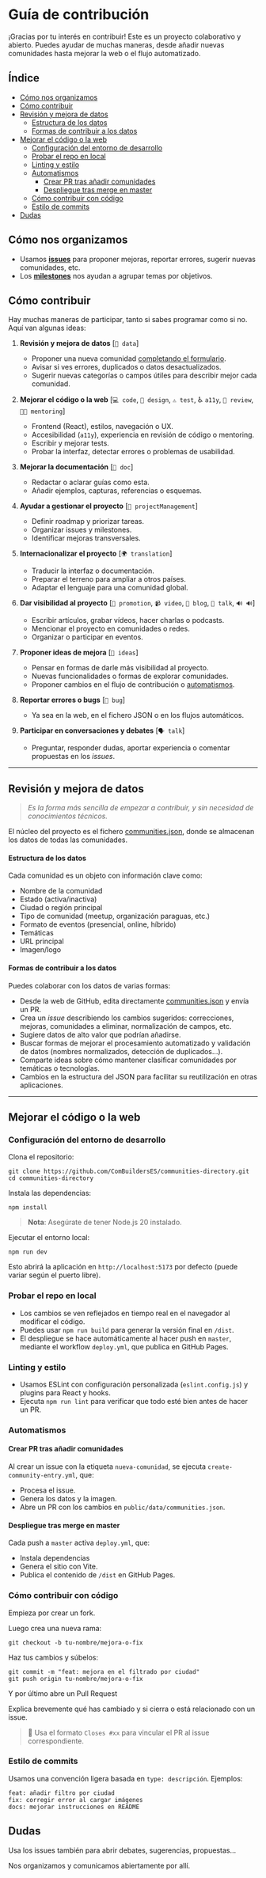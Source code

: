 # Guía de contribución

¡Gracias por tu interés en contribuir! Este es un proyecto colaborativo y abierto. Puedes ayudar de muchas maneras, desde añadir nuevas comunidades hasta mejorar la web o el flujo automatizado.


<!-- START doctoc generated TOC please keep comment here to allow auto update -->
<!-- DON'T EDIT THIS SECTION, INSTEAD RE-RUN doctoc TO UPDATE -->
## Índice

- [Cómo nos organizamos](#c%C3%B3mo-nos-organizamos)
- [Cómo contribuir](#c%C3%B3mo-contribuir)
- [Revisión y mejora de datos](#revisi%C3%B3n-y-mejora-de-datos)
    - [Estructura de los datos](#estructura-de-los-datos)
    - [Formas de contribuir a los datos](#formas-de-contribuir-a-los-datos)
- [Mejorar el código o la web](#mejorar-el-c%C3%B3digo-o-la-web)
  - [Configuración del entorno de desarrollo](#configuraci%C3%B3n-del-entorno-de-desarrollo)
  - [Probar el repo en local](#probar-el-repo-en-local)
  - [Linting y estilo](#linting-y-estilo)
  - [Automatismos](#automatismos)
    - [Crear PR tras añadir comunidades](#crear-pr-tras-a%C3%B1adir-comunidades)
    - [Despliegue tras merge en master](#despliegue-tras-merge-en-master)
  - [Cómo contribuir con código](#c%C3%B3mo-contribuir-con-c%C3%B3digo)
  - [Estilo de commits](#estilo-de-commits)
- [Dudas](#dudas)

<!-- END doctoc generated TOC please keep comment here to allow auto update -->

## Cómo nos organizamos

- Usamos **[issues](https://github.com/ComBuildersES/communities-directory/issues?q=sort%3Aupdated-desc+is%3Aissue+is%3Aopen)** para proponer mejoras, reportar errores, sugerir nuevas comunidades, etc.
- Los **[milestones](https://github.com/ComBuildersES/communities-directory/milestones)** nos ayudan a agrupar temas por objetivos.

## Cómo contribuir

Hay muchas maneras de participar, tanto si sabes programar como si no. Aquí van algunas ideas:

1. **Revisión y mejora de datos** [`🔣 data`]
    - Proponer una nueva comunidad [completando el formulario](https://github.com/ComBuildersES/communities-directory/issues/new?template=community_entry.yml).
    - Avisar si ves errores, duplicados o datos desactualizados.
    - Sugerir nuevas categorías o campos útiles para describir mejor cada comunidad.
        
2. **Mejorar el código o la web** [`💻 code`, `🎨 design`, `⚠️ test`, ♿️ `a11y`, `👀 review`, `🧑‍🏫 mentoring`]
    - Frontend (React), estilos, navegación o UX.
    - Accesibilidad (`a11y`), experiencia en revisión de código o mentoring.
    - Escribir y mejorar tests.
    - Probar la interfaz, detectar errores o problemas de usabilidad.
        
3. **Mejorar la documentación** [`📖 doc`]
    - Redactar o aclarar guías como esta.
    - Añadir ejemplos, capturas, referencias o esquemas.
        
4. **Ayudar a gestionar el proyecto** [`📆 projectManagement`]
    - Definir roadmap y priorizar tareas.     
    - Organizar issues y milestones.
    - Identificar mejoras transversales.
        
5. **Internacionalizar el proyecto** [`🌍 translation`]
    - Traducir la interfaz o documentación.
    - Preparar el terreno para ampliar a otros países.
    - Adaptar el lenguaje para una comunidad global.
        
6. **Dar visibilidad al proyecto** [`📣 promotion`, `📹 video`, `📝 blog`, `📢 talk`, `🔊 🔊`]
    - Escribir artículos, grabar vídeos, hacer charlas o podcasts.
    - Mencionar el proyecto en comunidades o redes.
    - Organizar o participar en eventos.
        
7. **Proponer ideas de mejora** [`🤔 ideas`]
    - Pensar en formas de darle más visibilidad al proyecto.
    - Nuevas funcionalidades o formas de explorar comunidades.
    - Proponer cambios en el flujo de contribución o [automatismos](#automatismos).
        
8. **Reportar errores o bugs** [`🐛 bug`]
    - Ya sea en la web, en el fichero JSON o en los flujos automáticos.
        
9. **Participar en conversaciones y debates** [`🗣️ talk`]
    - Preguntar, responder dudas, aportar experiencia o comentar propuestas en los _issues_.
    
---
## Revisión y mejora de datos

> *Es la forma más sencilla de empezar a contribuir, y sin necesidad de conocimientos técnicos.*

El núcleo del proyecto es el fichero [communities.json](https://github.com/ComBuildersES/communities-directory/blob/master/public/data/communities.json), donde se almacenan los datos de todas las comunidades. 

#### Estructura de los datos

Cada comunidad es un objeto con información clave como:

- Nombre de la comunidad
- Estado (activa/inactiva)
- Ciudad o región principal
- Tipo de comunidad (meetup, organización paraguas, etc.)
- Formato de eventos (presencial, online, híbrido)
- Temáticas
- URL principal
- Imagen/logo

#### Formas de contribuir a los datos

Puedes colaborar con los datos de varias formas:

- Desde la web de GitHub, edita directamente [communities.json](https://github.com/ComBuildersES/communities-directory/blob/master/public/data/communities.json) y envía un PR.
- Crea un _issue_ describiendo los cambios sugeridos: correcciones, mejoras, comunidades a eliminar, normalización de campos, etc.
- Sugiere datos de alto valor que podrían añadirse.
- Buscar formas de mejorar el procesamiento automatizado y validación  de datos (nombres normalizados, detección de duplicados...).
- Comparte ideas sobre cómo mantener clasificar comunidades por temáticas o tecnologías.
- Cambios en la estructura del JSON para facilitar su reutilización en otras aplicaciones.

---
## Mejorar el código o la web

### Configuración del entorno de desarrollo

Clona el repositorio:

```
git clone https://github.com/ComBuildersES/communities-directory.git
cd communities-directory
```

Instala las dependencias:

```
npm install
```

> **Nota**: Asegúrate de tener Node.js 20 instalado.

Ejecutar el entorno local:

```
npm run dev
```

Esto abrirá la aplicación en `http://localhost:5173` por defecto (puede variar según el puerto libre).

### Probar el repo en local

- Los cambios se ven reflejados en tiempo real en el navegador al modificar el código.
- Puedes usar `npm run build` para generar la versión final en `/dist`.
- El despliegue se hace automáticamente al hacer push en `master`, mediante el workflow `deploy.yml`, que publica en GitHub Pages.

### Linting y estilo

- Usamos ESLint con configuración personalizada (`eslint.config.js`) y plugins para React y hooks.
- Ejecuta `npm run lint` para verificar que todo esté bien antes de hacer un PR.

### Automatismos

#### Crear PR tras añadir comunidades

Al crear un issue con la etiqueta `nueva-comunidad`, se ejecuta `create-community-entry.yml`, que:
- Procesa el issue.
- Genera los datos y la imagen.
- Abre un PR con los cambios en `public/data/communities.json`.

#### Despliegue tras merge en master

Cada push a `master` activa `deploy.yml`, que:
- Instala dependencias
- Genera el sitio con Vite.
- Publica el contenido de `/dist` en GitHub Pages.

###  Cómo contribuir con código

Empieza por crear un fork.

Luego crea una nueva rama:
```
git checkout -b tu-nombre/mejora-o-fix
```

Haz tus cambios y súbelos:
```
git commit -m "feat: mejora en el filtrado por ciudad"
git push origin tu-nombre/mejora-o-fix
```

Y por último abre un Pull Request

Explica brevemente qué has cambiado y si cierra o está relacionado con un issue.

> 💬 Usa el formato `Closes #xx` para vincular el PR al issue correspondiente.

### Estilo de commits

Usamos una convención ligera basada en `type: descripción`. Ejemplos:

```
feat: añadir filtro por ciudad
fix: corregir error al cargar imágenes
docs: mejorar instrucciones en README
```

## Dudas

Usa los issues también para abrir debates, sugerencias, propuestas…  

Nos organizamos y comunicamos abiertamente por allí.